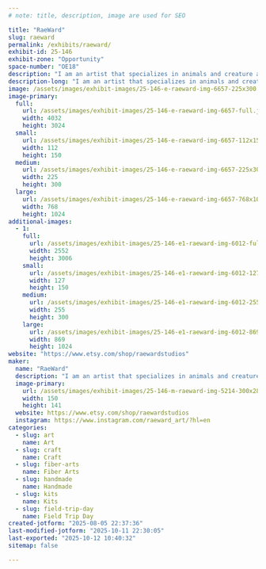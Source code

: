 ```yaml
---
# note: title, description, image are used for SEO

title: "RaeWard"
slug: raeward
permalink: /exhibits/raeward/
exhibit-id: 25-146
exhibit-zone: "Opportunity"
space-number: "OE18"
description: "I am an artist that specializes in animals and creature arts."
description-long: "I am an artist that specializes in animals and creature arts. I design and make my own cross-stitch patterns and sell kits of my designs. I also sell charms, including fidget charms, that I design and assemble myself, art prints, acrylic goods such as standees and enamel pins."
image: /assets/images/exhibit-images/25-146-e-raeward-img-6657-225x300.jpeg
image-primary: 
  full:
    url: /assets/images/exhibit-images/25-146-e-raeward-img-6657-full.jpeg
    width: 4032
    height: 3024
  small:
    url: /assets/images/exhibit-images/25-146-e-raeward-img-6657-112x150.jpeg
    width: 112
    height: 150
  medium:
    url: /assets/images/exhibit-images/25-146-e-raeward-img-6657-225x300.jpeg
    width: 225
    height: 300
  large:
    url: /assets/images/exhibit-images/25-146-e-raeward-img-6657-768x1024.jpeg
    width: 768
    height: 1024
additional-images: 
  - 1:
    full:
      url: /assets/images/exhibit-images/25-146-e1-raeward-img-6012-full.jpeg
      width: 2552
      height: 3006
    small:
      url: /assets/images/exhibit-images/25-146-e1-raeward-img-6012-127x150.jpeg
      width: 127
      height: 150
    medium:
      url: /assets/images/exhibit-images/25-146-e1-raeward-img-6012-255x300.jpeg
      width: 255
      height: 300
    large:
      url: /assets/images/exhibit-images/25-146-e1-raeward-img-6012-869x1024.jpeg
      width: 869
      height: 1024
website: "https://www.etsy.com/shop/raewardstudios"
maker: 
  name: "RaeWard"
  description: "I am an artist that specializes in animals and creature arts. I design and make my own cross-stitch patterns and sell kits of my designs. I also sell charms, including fidget charms, that I design and assemble myself, art prints, acrylic goods such as standees and enamel pins."
  image-primary:
    url: /assets/images/exhibit-images/25-146-m-raeward-img-5214-300x282.jpeg
    width: 150
    height: 141
  website: https://www.etsy.com/shop/raewardstudios
  instagram: https://www.instagram.com/raeward_art/?hl=en
categories: 
  - slug: art
    name: Art
  - slug: craft
    name: Craft
  - slug: fiber-arts
    name: Fiber Arts
  - slug: handmade
    name: Handmade
  - slug: kits
    name: Kits
  - slug: field-trip-day
    name: Field Trip Day
created-jotform: "2025-08-05 22:37:36"
last-modified-jotform: "2025-10-11 22:30:05"
last-exported: "2025-10-12 10:40:32"
sitemap: false

---
```

